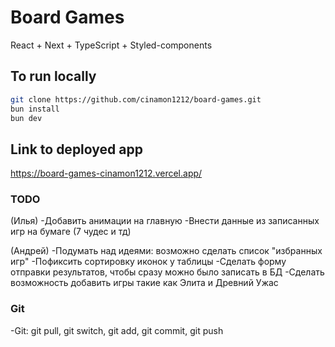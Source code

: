 # Board Games

React + Next + TypeScript + Styled-components

## To run locally

```bash
git clone https://github.com/cinamon1212/board-games.git
bun install
bun dev
```

## Link to deployed app

https://board-games-cinamon1212.vercel.app/

### TODO

(Илья)
-Добавить анимации на главную
-Внести данные из записанных игр на бумаге (7 чудес и тд)

(Андрей)
-Подумать над идеями: возможно сделать список "избранных игр"
-Пофиксить сортировку иконок у таблицы
-Сделать форму отправки результатов, чтобы сразу можно было записать в БД
-Сделать возможность добавить игры такие как Элита и Древний Ужас

### Git

-Git: git pull, git switch, git add, git commit, git push
